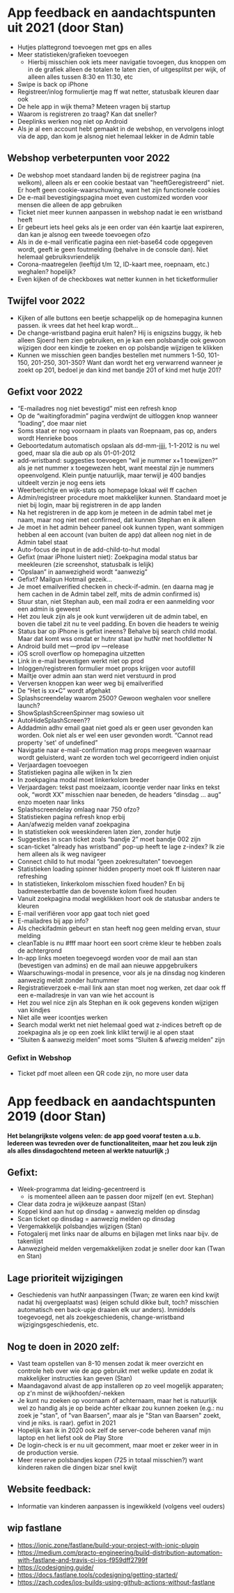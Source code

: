# App feedback en aandachtspunten uit 2021 (door Stan)
- Hutjes plattegrond toevoegen met gps en alles
- Meer statistieken/grafieken toevoegen
  - Hierbij misschien ook iets meer navigatie tovoegen, dus knoppen om in de grafiek alleen de totalen te laten zien, of uitgesplitst per wijk, of alleen alles tussen 8:30 en 11:30, etc
- Swipe is back op iPhone
- Registreer/inlog formuliertje mag ff wat netter, statusbalk kleuren daar ook
- De hele app in wijk thema? Meteen vragen bij startup
- Waarom is registreren zo traag? Kan dat sneller?
- Deeplinks werken nog niet op Android
- Als je al een account hebt gemaakt in de webshop, en vervolgens inlogt via de app, dan kom je alsnog niet helemaal lekker in de Admin table

## Webshop verbeterpunten voor 2022
- De webshop moet standaard landen bij de registreer pagina (na welkom), alleen als er een cookie bestaat van "heeftGeregistreerd" niet. Er hoeft geen cookie-waarschuwing, want het zijn functionele cookies
- De e-mail bevestigingspagina moet even customized worden voor mensen die alleen de app gebruiken
- Ticket niet meer kunnen aanpassen in webshop nadat ie een wristband heeft
- Er gebeurt iets heel geks als je een order van één kaartje laat expireren, dan kan je alsnog een tweede toevoegen ofzo
- Als in de e-mail verificatie pagina een niet-base64 code opgegeven wordt, geeft ie geen foutmelding (behalve in de console dan). Niet helemaal gebruiksvriendelijk
- Corona-maatregelen (leeftijd t/m 12, ID-kaart mee, roepnaam, etc.) weghalen? hopelijk?
- Even kijken of de checkboxes wat netter kunnen in het ticketformulier


## Twijfel voor 2022
- Kijken of alle buttons een beetje schappelijk op de homepagina kunnen passen. ik vrees dat het heel krap wordt...
- De change-wristband pagina eruit halen? Hij is enigszins buggy, ik heb alleen Sjoerd hem zien gebruiken, en je kan een polsbandje ook gewoon wijzigen door een kindje te zoeken en op polsbandje wijzigen te klikken
- Kunnen we misschien geen bandjes bestellen met nummers 1-50, 101-150, 201-250, 301-350? Want dan wordt het erg verwarrend wanneer je zoekt op 201, bedoel je dan kind met bandje 201 of kind met hutje 201?


## Gefixt voor 2022
- “E-mailadres nog niet bevestigd” mist een refresh knop
- Op de “waitingforadmin” pagina verdwijnt de uitloggen knop wanneer “loading”, doe maar niet
- Soms staat er nog voornaam in plaats van Roepnaam, pas op, anders wordt Henrieke boos
- Geboortedatum automatisch opslaan als dd-mm-jjjj, 1-1-2012 is nu wel goed, maar sla die aub op als 01-01-2012
- add-wristband: suggesties toevoegen “wil je nummer x+1 toewijzen?” als je net nummer x toegewezen hebt, want meestal zijn je nummers opeenvolgend. Klein puntje natuurlijk, maar terwijl je 400 bandjes uitdeelt verzin je nog eens iets
- Weerberichtje en wijk-stats op homepage lokaal wél ff cachen
- Admin/registreer procedure moet makkelijker kunnen. Standaard moet je niet bij login, maar bij registreren in de app landen
- Na het registreren in de app kom je meteen in de admin tabel met je naam, maar nog niet met confirmed, dat kunnen Stephan en ik alleen
- Je moet in het admin beheer paneel ook kunnen typen, want sommigen hebben al een account (van buiten de app) dat alleen nog niet in de Admin tabel staat
- Auto-focus de input in de add-child-to-hut modal
- Gefixt (maar iPhone luistert niet): Zoekpagina modal status bar meekleuren (zie screenshot, statusbalk is lelijk)
- “Opslaan” in aanwezigheid wordt “aanwezig”
- Gefixt? Mailgun Hotmail gezeik…
- Je moet emailverified checken in check-if-admin. (en daarna mag je hem cachen in de Admin tabel zelf, mits de admin confirmed is)
- Stuur stan, niet Stephan aub, een mail zodra er een aanmelding voor een admin is geweest
- Het zou leuk zijn als je ook kunt verwijderen uit de admin tabel, en boven die tabel zit nu te veel padding. En boven die headers te weinig
- Status bar op iPhone is gefixt ineens? Behalve bij search child modal. Maar dat komt wss omdat er hutnr staat ipv hutNr met hoofdletter N
- Android build met —prod ipv —release
- iOS scroll overflow op homepagina uitzetten 
- Link in e-mail bevestigen werkt niet op prod
- Inloggen/registreren formulier moet props krijgen voor autofill
- Mailtje over admin aan stan werd niet verstuurd in prod
- Verversen knoppen kan weer weg bij emailverified 
- De “Het is xx•C” wordt afgehakt
- Splashscreendelay waarom 2500? Gewoon weghalen voor snellere launch?
- ShowSplashScreenSpinner mag sowieso uit
- AutoHideSplashScreen??
- Addadmin adhv email gaat niet goed als er geen user gevonden kan worden. Ook niet als er wel een user gevonden wordt. “Cannot read property 'set' of undefined”
- Navigatie naar e-mail-confirmation mag props meegeven waarnaar wordt geluisterd, want ze worden toch wel gecorrigeerd indien onjuist
- Verjaardagen toevoegen
- Statistieken pagina alle wijken in 1x zien
- In zoekpagina modal moet linkerkolom breder
- Verjaardagen: tekst past moeizaam, icoontje verder naar links en tekst ook, “wordt XX” misschien naar beneden, de headers “dinsdag … aug” enzo moeten naar links
- Splashscreendelay omlaag naar 750 ofzo?
- Statistieken pagina refresh knop erbij
- Aan/afwezig melden vanaf zoekpagina
- In statistieken ook weeskinderen laten zien, zonder hutje 
- Suggesties in scan ticket zoals “bandje 2” moet bandje 002 zijn
- scan-ticket “already has wristband” pop-up heeft te lage z-index? Ik zie hem alleen als ik weg navigeer
- Connect child to hut modal “geen zoekresultaten” toevoegen
- Statistieken loading spinner hidden property moet ook ff luisteren naar refreshing 
- In statistieken, linkerkolom misschien fixed houden? En bij badmeesterbattle dan de bovenste kolom fixed houden
- Vanuit zoekpagina modal wegklikken hoort ook de statusbar anders te kleuren
- E-mail verifiëren voor app gaat toch niet goed
- E-mailadres bij app info?
- Als checkifadmin gebeurt en stan heeft nog geen melding ervan, stuur melding
- cleanTable is nu #fff maar hoort een soort crème kleur te hebben zoals de achtergrond
- In-app links moeten toegevoegd worden voor de mail aan stan (bevestigen van admins) en de mail aan nieuwe appgebruikers
- Waarschuwings-modal in presence, voor als je na dinsdag nog kinderen aanwezig meldt zonder hutnummer
- Registratieverzoek e-mail link aan stan moet nog werken, zet daar ook ff een e-mailadresje in van van wie het account is
- Het zou wel nice zijn als Stephan en ik ook gegevens konden wijzigen van kindjes
- Niet alle weer icoontjes werken
- Search modal werkt net niet helemaal goed wat z-indices betreft op de zoekpagina als je op een zoek link klikt terwijl ie al open staat
- “Sluiten & aanwezig melden” moet soms “Sluiten & afwezig melden” zijn


### Gefixt in Webshop
- Ticket pdf moet alleen een QR code zijn, no more user data





# App feedback en aandachtspunten 2019 (door Stan)
**Het belangrijkste volgens velen: de app goed vooraf testen a.u.b. Iedereen was tevreden over de functionaliteiten, maar het zou leuk zijn als alles dinsdagochtend meteen al werkte natuurlijk ;)**
## Gefixt:
- Week-programma dat leiding-gecentreerd is 
    - is momenteel alleen aan te passen door mijzelf (en evt. Stephan)
- Clear data zodra je wijkkeuze aanpast (Stan)
- Koppel kind aan hut op dinsdag = aanwezig melden op dinsdag
- Scan ticket op dinsdag = aanwezig melden op dinsdag
- Vergemakkelijk polsbandjes wijzigen (Stan)
- Fotogalerij met links naar de albums en bijlagen met links naar bijv. de takenlijst
- Aanwezigheid melden vergemakkelijken zodat je sneller door kan (Twan en Stan)


## Lage prioriteit wijzigingen
- Geschiedenis van hutNr aanpassingen (Twan; ze waren een kind kwijt nadat hij overgeplaatst was) (eigen schuld dikke bult, toch? misschien automatisch een back-upje draaien elk uur anders). Inmiddels toegevoegd, net als zoekgeschiedenis, change-wristband wijzigingsgeschiedenis, etc.


## Nog te doen in 2020 zelf:
- Vast team opstellen van 8-10 mensen zodat ik meer overzicht en controle heb over wie de app gebruikt met welke update en zodat ik makkelijker instructies kan geven (Stan)
- Maandagavond alvast de app installeren op zo veel mogelijk apparaten; op z'n minst de wijkhoofden/-nekken
- Je kunt nu zoeken op voornaam óf achternaam, maar het is natuurlijk wel zo handig als je op beide achter elkaar zou kunnen zoeken (e.g.: nu zoek je "stan", of "van Baarsen", maar als je "Stan van Baarsen" zoekt, vind je niks. is raar). gefixt in 2021
- Hopelijk kan ik in 2020 ook zelf de server-code beheren vanaf mijn laptop en het liefst ook de Play Store
- De login-check is er nu uit gecomment, maar moet er zeker weer in in de production versie.
- Meer reserve polsbandjes kopen (725 in totaal misschien?) want kinderen raken die dingen bizar snel kwijt

## Website feedback:
- Informatie van kinderen aanpassen is ingewikkeld (volgens veel ouders)

## wip fastlane
- https://ionic.zone/fastlane/build-your-project-with-ionic-plugin
- https://medium.com/practo-engineering/build-distribution-automation-with-fastlane-and-travis-ci-ios-f959dff2799f
- https://codesigning.guide/
- https://docs.fastlane.tools/codesigning/getting-started/
- https://zach.codes/ios-builds-using-github-actions-without-fastlane
